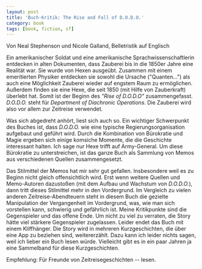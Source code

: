 ```yaml
---
layout: post
title: 'Buch-Kritik: The Rise and Fall of D.O.D.O.'
category: book
tags: [book, fiction, sf]
---
```


Von Neal Stephenson und Nicole Galland, Belletristik auf Englisch

Ein amerikanischer Soldat und eine amerikanische Sprachwissenschaftlerin entdecken in alten Dokumenten, dass Zauberei bis in die 1850er Jahre eine Realität war. Sie wurde von Hexen ausgeübt. Zusammen mit einem emeritierten Physiker entdecken sie sowohl die Ursache ("Quanten...") als auch eine Möglichkeit Zauberei wieder auf engstem Raum zu ermöglichen. Außerdem finden sie eine Hexe, die seit 1850 (mit Hilfe von Zauberkraft) überlebt hat. Somit ist der Beginn des _"Rise of D.O.D.O"_ zusammengefasst. _D.O.D.O._ steht für _Department of Diachronic Operations_. Die Zauberei wird also vor allem zur Zeitreise verwendet.

Was sich abgedreht anhört, liest sich auch so. Ein wichtiger Schwerpunkt des Buches ist, dass _D.O.D.O._ wie eine typische Regierungsorganisation aufgebaut und geführt wird. Durch die Kombination von Bürokratie und Magie ergeben sich einige komsiche Momente, die die Geschichte interessant halten. Ich sage nur Hexe trifft auf Army-General. Um diese Bürokratie zu unterstreichen, ist das ganze Buch als Sammlung von Memos aus verschiedenen Quellen zusammengesetzt.

Das Stilmittel der Memos hat mir sehr gut gefallen. Insbesondere weil es zu Beginn nicht gleich offensichtlich wird. Erst wenn weitere Quellen und Memo-Autoren dazustoßen (mit dem Aufbau und Wachstum von _D.O.D.O._), dann tritt dieses Stilmittel mehr in den Vordergrund. Im Vergleich zu vielen anderen Zeitreise-Abendteuern steht in diesem Buch die gezielte Manipulation der Vergangenheit im Vordergrund, was, wie man sich vorstellen kann, schwierig und gefährlich ist. Meine Kritikpunkte sind die Gegenspieler und das offene Ende. Um nicht zu viel zu verraten, die Story hätte viel stärkere Gegenspieler zugelassen. Leider endet das Buch mit einem Kliffhänger. Die Story wird in mehreren Kurzgeschichten, die über eine App zu beziehen sind, weitererzählt. Dazu kann ich leider nichts sagen, weil ich lieber ein Buch lesen würde. Vielleicht gibt es in ein paar Jahren ja eine Sammelband für diese Kurzgeschichten.

Empfehlung: Für Freunde von Zeitreisegeschichten -- lesen.
